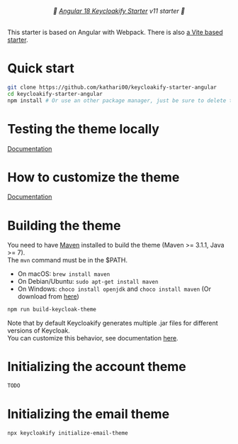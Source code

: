 <p align="center">
    <i>🚀 <a href="https://keycloakify.dev">Angular 18 Keycloakify Starter</a> v11 starter 🚀</i>
    <br/>
    <br/>
</p>

This starter is based on Angular with Webpack. There is also [a Vite based starter](https://github.com/luca-peruzzo/analog-keycloakify-starter/).

# Quick start

```bash
git clone https://github.com/kathari00/keycloakify-starter-angular
cd keycloakify-starter-angular
npm install # Or use an other package manager, just be sure to delete the package.lock if you use another package manager.
```

# Testing the theme locally

[Documentation](https://docs.keycloakify.dev/testing-your-theme)

# How to customize the theme

[Documentation](https://docs.keycloakify.dev/customization-strategies)

# Building the theme

You need to have [Maven](https://maven.apache.org/) installed to build the theme (Maven >= 3.1.1, Java >= 7).  
The `mvn` command must be in the $PATH.

-   On macOS: `brew install maven`
-   On Debian/Ubuntu: `sudo apt-get install maven`
-   On Windows: `choco install openjdk` and `choco install maven` (Or download from [here](https://maven.apache.org/download.cgi))

```bash
npm run build-keycloak-theme
```

Note that by default Keycloakify generates multiple .jar files for different versions of Keycloak.  
You can customize this behavior, see documentation [here](https://docs.keycloakify.dev/targeting-specific-keycloak-versions).

# Initializing the account theme

```bash
TODO
```

# Initializing the email theme

```bash
npx keycloakify initialize-email-theme
```
